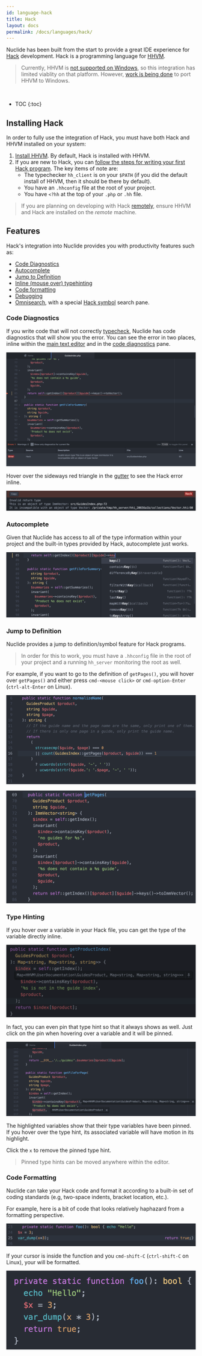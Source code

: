 ```yaml
---
id: language-hack
title: Hack
layout: docs
permalink: /docs/languages/hack/
---
```


Nuclide has been built from the start to provide a great IDE experience for
[Hack](http://hacklang.org) development. Hack is a programming language for
[HHVM](http://hhvm.com).

> Currently, HHVM is [not supported on Windows](https://docs.hhvm.com/hhvm/installation/windows), so
> this integration has limited viablity on that platform. However,
> [work is being done](https://github.com/facebook/hhvm/issues/5460) to port HHVM to Windows.

<br/>

* TOC
{:toc}

## Installing Hack

In order to fully use the integration of Hack, you must have both Hack and HHVM installed on your
system:

1. [Install HHVM](https://docs.hhvm.com/hhvm/installation/introduction). By default, Hack is
installed with HHVM.
2. If you are new to Hack, you can [follow the steps for writing your first Hack program](https://docs.hhvm.com/hack/getting-started/getting-started#your-first-hack-program). The
key items of note are:
    * The typechecker `hh_client` is on your `$PATH` (if you did the default install of
      HHVM, then it should be there by default).
    * You have an `.hhconfig` file at the root of your project.
    * You have `<?hh` at the top of your `.php` or `.hh` file.

> If you are planning on developing with Hack [remotely](/docs/features/remote), ensure HHVM and
> Hack are installed on the *remote* machine.

## Features

Hack's integration into Nuclide provides you with productivity features such as:

* [Code Diagnostics](#features__code-diagnostics)
* [Autocomplete](#features__autocomplete)
* [Jump to Definition](#features__jump-to-definition)
* [Inline (mouse over) typehinting](#features__type-hinting)
* [Code formatting](#features__code-formatting)
* [Debugging](/docs/features/debugger/#language-specific-debugging__php-and-hack)
* [Omnisearch](/docs/features/quick-open), with a special
  [Hack symbol](/docs/features/quick-open#hack-symbols) search pane.

### Code Diagnostics

If you write code that will not correctly
[typecheck](https://docs.hhvm.com/hack/typechecker/introduction), Nuclide has code diagnostics that
will show you the error. You can see the error in two places, inline within the
[main text editor](/docs/editor/basics/#editing-area) and in the
[code diagnostics](/docs/editor/basics/#status-bar__code-diagnostics) pane.

![](/static/images/docs/language-hack-code-diagnostics.png)

Hover over the sideways red triangle in the [gutter](/docs/editor/basics/#gutter) to see the Hack
error inline.

![](/static/images/docs/language-hack-code-diagnostics-gutter.png)

### Autocomplete

Given that Nuclide has access to all of the type information within your project and the built-in
types provided by Hack, autocomplete just works.

![](/static/images/docs/language-hack-autocomplete.png)

### Jump to Definition

Nuclide provides a jump to definition/symbol feature for Hack programs.

> In order for this to work, you must have a `.hhconfig` file in the root of your project and a
> running `hh_server` monitoring the root as well.

For example, if you want to go to the definition of `getPages()`, you will hover over `getPages()`
and either press `cmd-<mouse click>` or `cmd-option-Enter` (`ctrl-alt-Enter` on Linux).

![](/static/images/docs/language-hack-jump-to-definition-link.png)

![](/static/images/docs/language-hack-jump-to-definition-result.png)

### Type Hinting

If you hover over a variable in your Hack file, you can get the type of the variable directly
inline.

![](/static/images/docs/language-hack-typehint.png)

In fact, you can even pin that type hint so that it always shows as well. Just click on the pin
when hovering over a variable and it will be pinned.

![](/static/images/docs/language-hack-pinned-typehint.png)

The highlighted variables show that their type variables have been pinned. If you hover over the
type hint, its associated variable will have motion in its highlight.

Click the `x` to remove the pinned type hint.

> Pinned type hints can be moved anywhere within the editor.

### Code Formatting

Nuclide can take your Hack code and format it according to a built-in set of coding standards
(e.g, two-space indents, bracket location, etc.).

For example, here is a bit of code that looks relatively haphazard from a formatting perspective.

![](/static/images/docs/language-hack-badly-formatted.png)

If your cursor is inside the function and you `cmd-shift-C` (`ctrl-shift-C` on Linux), your will be
formatted.

![](/static/images/docs/language-hack-well-formatted.png)
